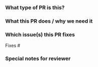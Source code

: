 <!--  Thanks for sending a pull request!  Here are some tips for you:

1. Please label this pull request according to what type of issue you are addressing.
kind:Bug: Fixes a newly discovered bug.
kind:Cleanup: Adding tests, refactoring, fixing old bugs.
kind:Documentation: Adds documentation
kind:Feature: New functionality.
kind:Design: Related to design
kind:Enhancement: Related to design
-->

### What type of PR is this?

<!--
Add one of the following kinds:
/kind Bug
/kind Cleanup
/kind Documentation
/kind Feature
/kind Design
/kind Enhancement
-->

### What this PR does / why we need it

### Which issue(s) this PR fixes
<!--
*Automatically closes linked issue when PR is merged.
Usage: `Fixes #<issue number>`, or `Fixes (paste link of issue)`.
-->
Fixes #

### Special notes for reviewer